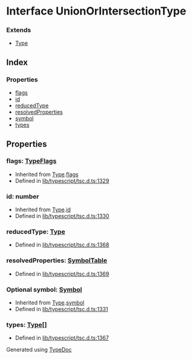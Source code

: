 # Interface UnionOrIntersectionType


### Extends
* [Type](ts.type.md)

## Index

### Properties
* [flags](ts.unionorintersectiontype.md#flags)
* [id](ts.unionorintersectiontype.md#id)
* [reducedType](ts.unionorintersectiontype.md#reducedtype)
* [resolvedProperties](ts.unionorintersectiontype.md#resolvedproperties)
* [symbol](ts.unionorintersectiontype.md#symbol)
* [types](ts.unionorintersectiontype.md#types)

## Properties

### flags: [TypeFlags](../enums/ts.typeflags.md)

* Inherited from [Type](ts.type.md).[flags](ts.type.md#flags)
* Defined in [lib/typescript/tsc.d.ts:1329](https://github.com/kimamula/typedoc/blob/HEAD/src/lib/typescript/tsc.d.ts#L1329)


### id: number

* Inherited from [Type](ts.type.md).[id](ts.type.md#id)
* Defined in [lib/typescript/tsc.d.ts:1330](https://github.com/kimamula/typedoc/blob/HEAD/src/lib/typescript/tsc.d.ts#L1330)


### reducedType: [Type](ts.type.md)

* Defined in [lib/typescript/tsc.d.ts:1368](https://github.com/kimamula/typedoc/blob/HEAD/src/lib/typescript/tsc.d.ts#L1368)


### resolvedProperties: [SymbolTable](ts.symboltable.md)

* Defined in [lib/typescript/tsc.d.ts:1369](https://github.com/kimamula/typedoc/blob/HEAD/src/lib/typescript/tsc.d.ts#L1369)


### Optional symbol: [Symbol](ts.symbol.md)

* Inherited from [Type](ts.type.md).[symbol](ts.type.md#symbol)
* Defined in [lib/typescript/tsc.d.ts:1331](https://github.com/kimamula/typedoc/blob/HEAD/src/lib/typescript/tsc.d.ts#L1331)


### types: [Type](ts.type.md)[]

* Defined in [lib/typescript/tsc.d.ts:1367](https://github.com/kimamula/typedoc/blob/HEAD/src/lib/typescript/tsc.d.ts#L1367)



Generated using [TypeDoc](http://typedoc.io)

